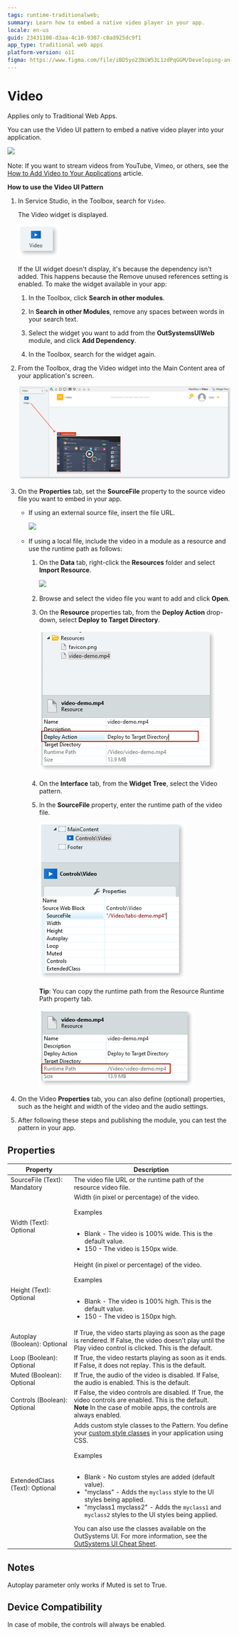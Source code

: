 ```yaml
---
tags: runtime-traditionalweb; 
summary: Learn how to embed a native video player in your app.
locale: en-us
guid: 23431108-d3aa-4c10-9307-c8ad925dc9f1
app_type: traditional web apps
platform-version: o11
figma: https://www.figma.com/file/iBD5yo23NiW53L1zdPqGGM/Developing-an-Application?type=design&node-id=238%3A1&mode=design&t=KpVEJMvnBwiukqql-1
---
```


# Video

<div class="info" markdown="1">

Applies only to Traditional Web Apps.

</div>

You can use the Video UI pattern to embed a native video player into your application.

![](<images/video-image-2.png>)

<div class="info" markdown="1">

Note: If you want to stream videos from YouTube, Vimeo, or others, see the [How to Add Video to Your Applications](https://success.outsystems.com/documentation/how_to_guides/front_end/how_to_add_video_to_your_applications/) article. 

</div>

**How to use the Video UI Pattern**

1. In Service Studio, in the Toolbox, search for `Video`.

    The Video widget is displayed.

    ![](<images/video-image-10.png>)

    If the UI widget doesn't display, it's because the dependency isn't added. This happens because the Remove unused references setting is enabled. To make the widget available in your app:

    1. In the Toolbox, click **Search in other modules**.

    1. In **Search in other Modules**, remove any spaces between words in your search text.
    
    1. Select the widget you want to add from the **OutSystemsUIWeb** module, and click **Add Dependency**. 
    
    1. In the Toolbox, search for the widget again.

1. From the Toolbox, drag the Video widget into the Main Content area of your application's screen.

    ![](<images/video-image-11.png>)
 
1. On the **Properties** tab, set the **SourceFile** property to the source video file you want to embed in your app. 

    * If using an external source file, insert the file URL.

        ![](<images/video-image-3.png>)

    * If using a local file, include the video in a module as a resource and use the runtime path as follows:

        1. On the **Data** tab, right-click the **Resources** folder and select **Import Resource**.

            ![](images/video-image-add-resource.png)
        
        1. Browse and select the video file you want to add and click **Open**.
        1. On the **Resource** properties tab, from the **Deploy Action** drop-down, select **Deploy to Target Directory**.

             ![](<images/video-image-12.png>)

        1. On the **Interface** tab, from the **Widget Tree**, select the Video pattern.
       
        1. In the **SourceFile** property, enter the runtime path of the video file.

            ![](<images/video-image-13.png>)
    
            **Tip**: You can copy the runtime path from the Resource Runtime Path property tab.

            ![](<images/video-image-14.png>)

1. On the Video **Properties** tab, you can also define (optional) properties, such as the height and width of the video and the audio settings.

1. After following these steps and publishing the module, you can test the pattern in your app. 

## Properties

| **Property** | **Description** |
|---|---|
| SourceFile (Text): Mandatory | The video file URL or the runtime path of the resource video file. |
| Width (Text): Optional | Width (in pixel or percentage) of the video.<br/><br/>Examples<br/><br/><ul><li>Blank - The video is 100% wide. This is the default value.</li><li>150 - The video is 150px wide.</li></ul> |
| Height (Text): Optional | Height (in pixel or percentage) of the video.<br/><br/>Examples<br/><br/><ul><li>Blank - The video is 100% high. This is the default value.</li><li>150 - The video is 150px high.</li></ul> |
| Autoplay (Boolean): Optional | If True, the video starts playing as soon as the page is rendered. If False, the video doesn't play until the Play video control is clicked. This is the default. |
| Loop (Boolean): Optional | If True, the video restarts playing as soon as it ends. If False, it does not replay. This is the default. |
| Muted (Boolean): Optional | If True, the audio of the video is disabled. If False, the audio is enabled. This is the default. |
| Controls (Boolean): Optional | If False, the video controls are disabled. If True, the video controls are enabled. This is the default.<br/>**Note** In the case of mobile apps, the controls are always enabled. |
| ExtendedClass (Text): Optional | Adds custom style classes to the Pattern. You define your [custom style classes](../../../look-feel/css.md) in your application using CSS.<br/><br/>Examples<br/><br/> <ul><li>Blank - No custom styles are added (default value).</li><li>"myclass" - Adds the ``myclass`` style to the UI styles being applied.</li><li>"myclass1 myclass2" - Adds the ``myclass1`` and ``myclass2`` styles to the UI styles being applied.</li></ul>You can also use the classes available on the OutSystems UI. For more information, see the [OutSystems UI Cheat Sheet](https://outsystemsui.outsystems.com/OutSystemsUIWebsite/CheatSheet). |

## Notes

Autoplay parameter only works if Muted is set to True.

## Device Compatibility

In case of mobile, the controls will always be enabled.

